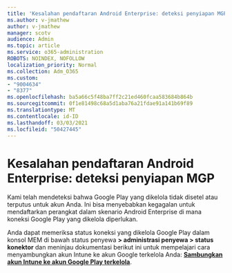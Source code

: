 ```yaml
---
title: 'Kesalahan pendaftaran Android Enterprise: deteksi penyiapan MGP'
ms.author: v-jmathew
author: v-jmathew
manager: scotv
audience: Admin
ms.topic: article
ms.service: o365-administration
ROBOTS: NOINDEX, NOFOLLOW
localization_priority: Normal
ms.collection: Adm_O365
ms.custom:
- "9004634"
- "8377"
ms.openlocfilehash: ba5a66c5f48ba7ff2c21ed460fcaa583684b864b
ms.sourcegitcommit: 0f1e81498c68a5d1aba76a21fdae91a141b69f89
ms.translationtype: MT
ms.contentlocale: id-ID
ms.lasthandoff: 03/03/2021
ms.locfileid: "50427445"
---
```

# <a name="android-enterprise-enrollment-error-mgp-set-up-detection"></a>Kesalahan pendaftaran Android Enterprise: deteksi penyiapan MGP

Kami telah mendeteksi bahwa Google Play yang dikelola tidak disetel atau terputus untuk akun Anda. Ini bisa menyebabkan kegagalan untuk mendaftarkan perangkat dalam skenario Android Enterprise di mana koneksi Google Play yang dikelola diperlukan.

Anda dapat memeriksa status koneksi yang dikelola Google Play dalam konsol MEM di bawah status penyewa **> administrasi penyewa > status konektor** dan meninjau dokumentasi berikut ini untuk mempelajari cara menyambungkan akun Intune ke akun Google terkelola Anda: **[Sambungkan akun Intune ke akun Google Play terkelola](https://docs.microsoft.com/mem/intune/enrollment/connect-intune-android-enterprise)**.
